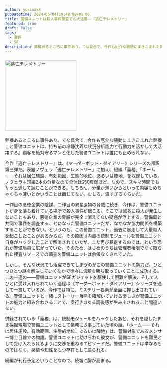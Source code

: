 ```yaml
---
author: yukisakk
pubDatetime: 2024-06-04T19:48:09+09:00
title: 警備ユニットは殺人事件捜査でも大活躍——『逃亡テレメトリー』
featured: true
draft: false
tags:
  - 書評
  - SF
description: 弊機あるところに事件あり。てな具合で、今作も厄介な騒動にまきこまれた弊機こと警備ユニットは、持ち前の冷静沈着な状況分析能力と行動力を活かして大活躍する。
---
```


<div style="margin: 20px 0">
<a href="https://www.amazon.co.jp/dp/4488780040/ref=nosim?tag=revbooks03-22" class="inline-block" style="margin: 0; padding: 0; border-width: 0;">     
<img src="https://images-na.ssl-images-amazon.com/images/P/4488780040.09.LZZZZZZZ.jpg" alt="逃亡テレメトリー" style="width: 228px; height: auto; border-radius: 0; margin: 0; padding: 0;"> 
</a>
</div>

弊機あるところに事件あり。てな具合で、今作も厄介な騒動にまきこまれた弊機こと警備ユニットは、持ち前の冷静沈着な状況分析能力と行動力を活かして大活躍する。顧客を絶対守るマンと化した警備ユニットは誰にも止められない。

今作『逃亡テレメトリー』は、《マーダーボット・ダイアリー》シリーズの邦訳第三弾だ。表題ノヴェラ「逃亡テレメトリー」に加え、短編「義務」「ホーム——それは居住施設、有効範囲、生態的地位、あるいは陣地」を収録している。ノヴェラ＋短編2本の分量なので全体は250頁弱ほど。なので、スキマ時間でもサッと通して読むことができる。もちろん、分量が薄いからといって内容もめちゃくちゃ薄いとかいうことは断じてない。むしろ、濃すぎるくらいだ。

一作目の悪徳企業の陰謀、二作目の異星遺物の脅威に続き、今作は、警備ユニットが身を落ち着けている場所で殺人事件が起こる。そこでは滅多に殺人が発生しないこともあり、悪徳企業の脅威が完全に消えてない疑惑が浮上する。警備局と共同で事件を調査することになった警備ユニットだが、なかなか協力関係を構築することができない。というのも、この警備ユニット、過去に暴走して大量殺人を起こしたことがあるからだ。その原因は内蔵の統制モジュールを警備ユニット自身がハックしたことで解消されていたが、また再び暴走するのでは、という恐れが警備局員に広がっていた。そのため、はじめのうちは管理者権限でなく限られた捜査リソースでの調査を警備ユニットは余儀なくされていた。

しかし、そんな状況でも活躍できてしまうのがこの警備ユニットの魅力だ。ひとつひとつ謎を解決していくなかで徐々に信頼を勝ち取っていくことに成功する。この一連の——警備ユニットがSFガジェットを駆使して困難を解決、そして人びとに受け入れられていく過程は《マーダーボット・ダイアリー》シリーズを通して一貫しているが、今作では特に、ミステリー要素が全面に押し出されている。警備ユニットと一緒にストーリー展開を紐解いていける楽しさが警備ユニットの魅力と組み合わさることで、奥行きのある読後感が生み出されること間違いない。

併録されている「義務」は、統制モジュールをハックしたあと、それを隠したまま採掘現場で警備ユニットとして業務に従事していた頃の話。「ホーム——それは居住施設、有効範囲、生態的地位、あるいは陣地」は、警備対象であるメンサー博士目線での物語。警備ユニットに助けられた彼女が、警備ユニットを難民として受け入れられるように交渉を重ねるエピソードだ。警備ユニットは単なるものではなく、感情や知性をもつ存在として語られる。

続編が刊行予定ということなので、続報に胸が高まる。
